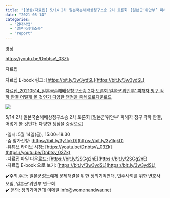 ```yaml
---
title: "[영상/자료집] 5/14 2차 일본국손해배상청구소송 2차 토론회 [일본군‘위안부’ 피해자 청구 각하 판결, 어떻게 볼 것인가: 다양한 쟁점을 중심으로]"
date: "2021-05-14"
categories: 
  - "연대사업"
  - "일본국상대소송"
  - "report"
---
```


영상

https://youtu.be/Dnbtsv\_03Zk

자료집

자료집 E-book 링크: [https://bit.ly/3w3ydSL](https://bit.ly/3w3ydSL)

[자료집\_20210514\_일본국손해배상청구소송 2차 토론회 일본군‘위안부’ 피해자 청구 각하 판결 어떻게 볼 것인가 다양한 쟁점을 중심으로](https://womenandwar.net/kr/wp-content/uploads/2021/05/자료집_20210514_일본국손해배상청구소송-2차-토론회-일본군‘위안부-피해자-청구-각하-판결-어떻게-볼-것인가-다양한-쟁점을-중심으로.pdf)[다운로드](https://womenandwar.net/kr/wp-content/uploads/2021/05/자료집_20210514_일본국손해배상청구소송-2차-토론회-일본군‘위안부-피해자-청구-각하-판결-어떻게-볼-것인가-다양한-쟁점을-중심으로.pdf)

![](https://womenandwar.net/kr/wp-content/uploads/2021/05/웹자보-최종-724x1024.jpg)

5/14 2차 일본국손해배상청구소송 2차 토론회 \[일본군‘위안부’ 피해자 청구 각하 판결, 어떻게 볼 것인가: 다양한 쟁점을 중심으로\]

\-일시: 5월 14일(금), 15:00~18:30  
\-줌 참가신청: [https://bit.ly/3y1IqkD](https://bit.ly/3y1IqkD)  
\-유튜브 라이브 시청: [https://youtu.be/Dnbtsv\_03Zk](https://youtu.be/Dnbtsv_03Zk)  
\-자료집 파일 다운로드: [https://bit.ly/2SGg2nE](https://bit.ly/2SGg2nE)  
\-자료집 E-book 으로 보기: [https://bit.ly/3w3ydSL](https://bit.ly/3w3ydSL)

✔️주최.주관: 일본군성노예제 문제해결을 위한 정의기억연대, 민주사회를 위한 변호사 모임, 일본군‘위안부’연구회  
✔️ 문의: 정의기억연대 이메일 info@womenandwar.net
